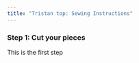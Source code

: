```yaml
---
title: "Tristan top: Sewing Instructions"
---
```


### Step 1: Cut your pieces

This is the first step